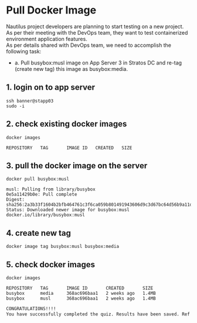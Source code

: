 # Pull Docker Image
Nautilus project developers are planning to start testing on a new project. As per their meeting with the DevOps team, they want to test containerized environment application features.  
As per details shared with DevOps team, we need to accomplish the following task:  
- a. Pull busybox:musl image on App Server 3 in Stratos DC and re-tag (create new tag) this image as busybox:media.


## 1. login on to app server
`ssh banner@stapp03`  
`sudo -i`

## 2. check existing docker images
`docker images`
```console
REPOSITORY   TAG       IMAGE ID   CREATED   SIZE
```

## 3. pull the docker image on the server
`docker pull busybox:musl`
```console
musl: Pulling from library/busybox
0e5a11429b0e: Pull complete 
Digest: sha256:2a3b33f1604b2bfb464761c3f6ca059b801491943606d9c3d67bc64d56b9a11d
Status: Downloaded newer image for busybox:musl
docker.io/library/busybox:musl
```

## 4. create new tag
`docker image tag busybox:musl busybox:media`

## 5. check docker images
`docker images`
```console
REPOSITORY   TAG       IMAGE ID       CREATED       SIZE
busybox      media     368ac696baa1   2 weeks ago   1.4MB
busybox      musl      368ac696baa1   2 weeks ago   1.4MB
```


```bash
CONGRATULATIONS!!!!
You have successfully completed the quiz. Results have been saved. Ref ID:62b6f999c8f39ab094d26385
```
